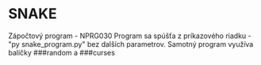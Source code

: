 # SNAKE
Zápočtový program - NPRG030
Program sa spúšťa z príkazového riadku - "py snake_program.py" bez dalších parametrov.
Samotný program využíva balíčky ###random a ###curses
